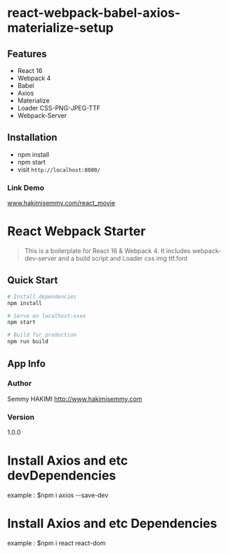 # react-webpack-babel-axios-materialize-setup


## Features

* React 16
* Webpack 4
* Babel
* Axios
* Materialize
* Loader CSS-PNG-JPEG-TTF
* Webpack-Server

## Installation


* npm install
* npm start
* visit `http://localhost:8080/`



### Link Demo 
www.hakimisemmy.com/react_movie


# React Webpack Starter
> This is a boilerplate for React 16 & Webpack 4. It includes webpack-dev-server and a build script and Loader css img ttf.font

## Quick Start

``` bash
# Install dependencies
npm install

# Serve on localhost:xxxx
npm start

# Build for production
npm run build
```

## App Info

### Author

Semmy HAKIMI
http://www.hakimisemmy.com

### Version

1.0.0


# Install Axios and etc devDependencies
example : $npm i axios --save-dev

# Install Axios and etc Dependencies
example : $npm i react react-dom